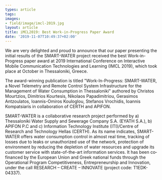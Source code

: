 ```yaml
---
types: article
tags:
images: 
- field/image/imcl-2019.jpg
layout: article
title: iMCL2019: Best Work-in-Progress Paper Award
date: '2019-11-07T10:49:37+02:00'
---
```

<p>
We are very delighted and proud to announce that our paper presenting the initial results of the SMART-WATER project received the best Work-in-Progress paper award at 2019 International Conference on Interactive Mobile Communication Technologies and Learning (IMCL 2019), which took place at October in Thessaloniki, Greece.</p>
<p>
Τhe award-winning publication is titled "Work-In-Progress: SMART-WATER, a Novel Telemetry and Remote Control System Infrastructure for the Management of Water Consumption in Thessaloniki" authored by Christos Mourtzios, Dimitrios Kourtesis, Nikolaos Papadimitriou, Gerasimos Antzoulatos, Ioannis-Omiros Kouloglou, Stefanos Vrochidis, Ioannis Kompatsiaris in collaboration of CERTH and APIFON. </p>
</p> 
<p>
SMART-WATER is a collaborative research project performed by a) Thessaloniki Water Supply and Sewerage Company S.A. (EYATH S.A.), b) APIFON P.C and c) Information Technology Institute (ITI)/Centre of Research and Technology Hellas (CERTH). As its name indicates, SMART-WATER offers water consumption control in almost real time, tracking of losses due to leaks or unauthorized use of the network, protection of environment by reducing the depletion of water resources and upgrade its customer service with state-of-the-art information services. It has been co‐financed by the European Union and Greek national funds through the Operational Program Competitiveness, Entrepreneurship and Innovation, under the call RESEARCH – CREATE – INNOVATE (project code: T1EDK- 04337).
</p>
